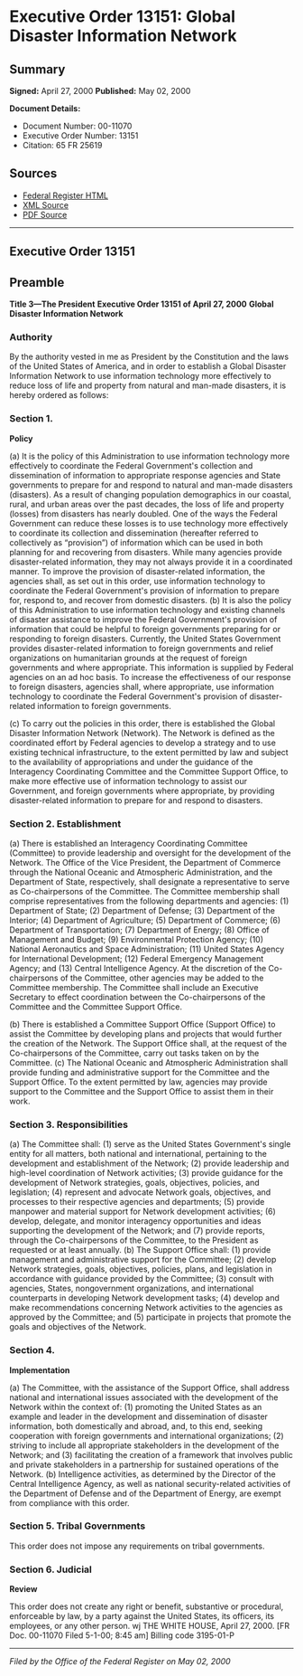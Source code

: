 # Executive Order 13151: Global Disaster Information Network

## Summary

**Signed:** April 27, 2000
**Published:** May 02, 2000

**Document Details:**
- Document Number: 00-11070
- Executive Order Number: 13151
- Citation: 65 FR 25619

## Sources
- [Federal Register HTML](https://www.federalregister.gov/documents/2000/05/02/00-11070/global-disaster-information-network)
- [XML Source](https://www.federalregister.gov/documents/full_text/xml/2000/05/02/00-11070.xml)
- [PDF Source](https://www.govinfo.gov/content/pkg/FR-2000-05-02/pdf/00-11070.pdf)

---

## Executive Order 13151

## Preamble

**Title 3—The President**
**Executive Order 13151 of April 27, 2000**
**Global Disaster Information Network**

### Authority

By the authority vested in me as President by the Constitution and the laws of the United States of America, and in order to establish a Global Disaster Information Network to use information technology more effectively to reduce loss of life and property from natural and man-made disasters, it is hereby ordered as follows:
### Section 1.

**Policy**

(a) It is the policy of this Administration to use information technology more effectively to coordinate the Federal Government's collection and dissemination of information to appropriate response agencies and State governments to prepare for and respond to natural and man-made disasters (disasters). As a result of changing population demographics in our coastal, rural, and urban areas over the past decades, the loss of life and property (losses) from disasters has nearly doubled. One of the ways the Federal Government can reduce these losses is to use technology more effectively to coordinate its collection and dissemination (hereafter referred to collectively as “provision”) of information which can be used in both planning for and recovering from disasters. While many agencies provide disaster-related information, they may not always provide it in a coordinated manner. To improve the provision of disaster-related information, the agencies shall, as set out in this order, use information technology to coordinate the Federal Government's provision of information to prepare for, respond to, and recover from domestic disasters.
(b) It is also the policy of this Administration to use information technology and existing channels of disaster assistance to improve the Federal Government's provision of information that could be helpful to foreign governments preparing for or responding to foreign disasters. Currently, the United States Government provides disaster-related information to foreign governments and relief organizations on humanitarian grounds at the request of foreign governments and where appropriate. This information is supplied by Federal agencies on an ad hoc basis. To increase the effectiveness of our response to foreign disasters, agencies shall, where appropriate, use information technology to coordinate the Federal Government's provision of disaster-related information to foreign governments.

(c) To carry out the policies in this order, there is established the Global Disaster Information Network (Network). The Network is defined as the coordinated effort by Federal agencies to develop a strategy and to use existing technical infrastructure, to the extent permitted by law and subject to the availability of appropriations and under the guidance of the Interagency Coordinating Committee and the Committee Support Office, to make more effective use of information technology to assist our Government, and foreign governments where appropriate, by providing disaster-related information to prepare for and respond to disasters.
### Section 2. Establishment 

(a) There is established an Interagency Coordinating Committee (Committee) to provide leadership and oversight for the development of the Network. The Office of the Vice President, the Department of Commerce through the National Oceanic and Atmospheric Administration, and the Department of State, respectively, shall designate a representative to serve as Co-chairpersons of the Committee. The Committee membership shall comprise representatives from the following departments and agencies:
    (1) Department of State;
    (2) Department of Defense;
    (3) Department of the Interior;
    (4) Department of Agriculture;
    (5) Department of Commerce;
    (6) Department of Transportation;
    (7) Department of Energy;
    (8) Office of Management and Budget;
    (9) Environmental Protection Agency;
    (10) National Aeronautics and Space Administration;
    (11) United States Agency for International Development;
    (12) Federal Emergency Management Agency; and
    (13) Central Intelligence Agency.
At the discretion of the Co-chairpersons of the Committee, other agencies may be added to the Committee membership. The Committee shall include an Executive Secretary to effect coordination between the Co-chairpersons of the Committee and the Committee Support Office.

(b) There is established a Committee Support Office (Support Office) to assist the Committee by developing plans and projects that would further the creation of the Network. The Support Office shall, at the request of the Co-chairpersons of the Committee, carry out tasks taken on by the Committee.
(c) The National Oceanic and Atmospheric Administration shall provide funding and administrative support for the Committee and the Support Office. To the extent permitted by law, agencies may provide support to the Committee and the Support Office to assist them in their work.

### Section 3. Responsibilities 

(a) The Committee shall:
    (1) serve as the United States Government's single entity for all matters, both national and international, pertaining to the development and establishment of the Network;
    (2) provide leadership and high-level coordination of Network activities;
    (3) provide guidance for the development of Network strategies, goals, objectives, policies, and legislation;
    (4) represent and advocate Network goals, objectives, and processes to their respective agencies and departments;
    (5) provide manpower and material support for Network development activities;
    (6) develop, delegate, and monitor interagency opportunities and ideas supporting the development of the Network; and
    (7) provide reports, through the Co-chairpersons of the Committee, to the President as requested or at least annually.
(b) The Support Office shall:
    (1) provide management and administrative support for the Committee;
    (2) develop Network strategies, goals, objectives, policies, plans, and legislation in accordance with guidance provided by the Committee;
    (3) consult with agencies, States, nongovernment organizations, and international counterparts in developing Network development tasks;
    (4) develop and make recommendations concerning Network activities to the agencies as approved by the Committee; and
    (5) participate in projects that promote the goals and objectives of the Network.
### Section 4.

**Implementation**

(a) The Committee, with the assistance of the Support Office, shall address national and international issues associated with the development of the Network within the context of:
    (1) promoting the United States as an example and leader in the development and dissemination of disaster information, both domestically and abroad, and, to this end, seeking cooperation with foreign governments and international organizations;
    (2) striving to include all appropriate stakeholders in the development of the Network; and
    (3) facilitating the creation of a framework that involves public and private stakeholders in a partnership for sustained operations of the Network.
(b) Intelligence activities, as determined by the Director of the Central Intelligence Agency, as well as national security-related activities of the Department of Defense and of the Department of Energy, are exempt from compliance with this order.

### Section 5. Tribal Governments 

This order does not impose any requirements on tribal governments.

### Section 6. Judicial

**Review**

This order does not create any right or benefit, substantive or procedural, enforceable by law, by a party against the United States, its officers, its employees, or any other person.
wj
THE WHITE HOUSE,
April 27, 2000.
[FR Doc. 00-11070
Filed 5-1-00; 8:45 am]
Billing code 3195-01-P

---

*Filed by the Office of the Federal Register on May 02, 2000*
